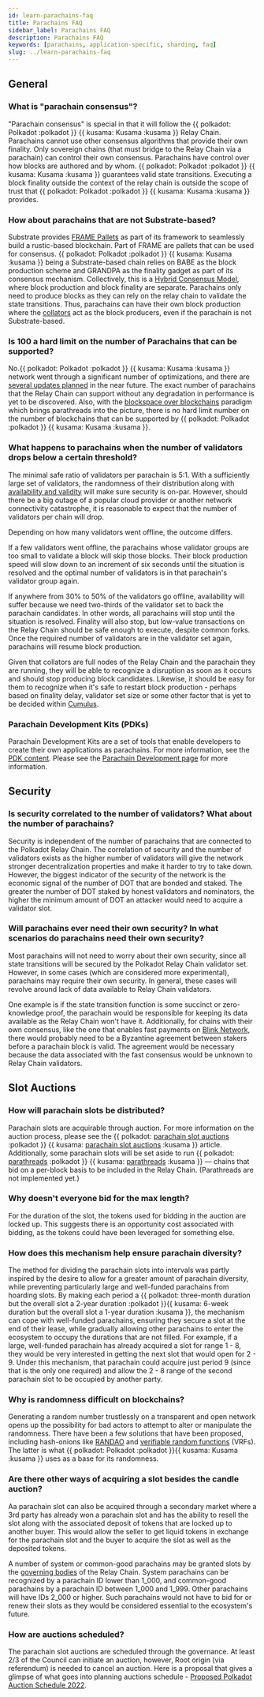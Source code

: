 ```yaml
---
id: learn-parachains-faq
title: Parachains FAQ
sidebar_label: Parachains FAQ
description: Parachains FAQ
keywords: [parachains, application-specific, sharding, faq]
slug: ../learn-parachains-faq
---
```


## General

### What is "parachain consensus"?

"Parachain consensus" is special in that it will follow the {{ polkadot: Polkadot :polkadot }}
{{ kusama: Kusama :kusama }} Relay Chain. Parachains cannot use other consensus algorithms that
provide their own finality. Only sovereign chains (that must bridge to the Relay Chain via a
parachain) can control their own consensus. Parachains have control over how blocks are authored and
by whom. {{ polkadot: Polkadot :polkadot }} {{ kusama: Kusama :kusama }} guarantees valid state
transitions. Executing a block finality outside the context of the relay chain is outside the scope
of trust that {{ polkadot: Polkadot :polkadot }} {{ kusama: Kusama :kusama }} provides.

### How about parachains that are not Substrate-based?

Substrate provides [FRAME Pallets](https://docs.substrate.io/main-docs/fundamentals/runtime-intro/)
as part of its framework to seamlessly build a rustic-based blockchain. Part of FRAME are pallets
that can be used for consensus. {{ polkadot: Polkadot :polkadot }} {{ kusama: Kusama :kusama }}
being a Substrate-based chain relies on BABE as the block production scheme and GRANDPA as the
finality gadget as part of its consensus mechanism. Collectively, this is a
[Hybrid Consensus Model](learn-consensus.md#hybrid-consensus), where block production and block
finality are separate. Parachains only need to produce blocks as they can rely on the relay chain to
validate the state transitions. Thus, parachains can have their own block production where the
[collators](learn-collator.md) act as the block producers, even if the parachain is not
Substrate-based.

### Is 100 a hard limit on the number of Parachains that can be supported?

No.{{ polkadot: Polkadot :polkadot }} {{ kusama: Kusama :kusama }} network went through a significant
number of optimizations, and there are [several updates planned](https://polkadot.network/blog/polkadot-roadmap-roundup/) 
in the near future. The exact number of parachains that the Relay Chain can support without any 
degradation in performance is yet to be discovered. Also, with the 
[blockspace over blockchains](https://www.rob.tech/polkadot-blockspace-over-blockchains/) paradigm which brings
parathreads into the picture, there is no hard limit number on the number of blockchains that can be supported 
by {{ polkadot: Polkadot :polkadot }} {{ kusama: Kusama :kusama }}.

### What happens to parachains when the number of validators drops below a certain threshold?

The minimal safe ratio of validators per parachain is 5:1. With a sufficiently large set of
validators, the randomness of their distribution along with
[availability and validity](learn-availability.md) will make sure security is on-par. However,
should there be a big outage of a popular cloud provider or another network connectivity
catastrophe, it is reasonable to expect that the number of validators per chain will drop.

Depending on how many validators went offline, the outcome differs.

If a few validators went offline, the parachains whose validator groups are too small to validate a
block will skip those blocks. Their block production speed will slow down to an increment of six
seconds until the situation is resolved and the optimal number of validators is in that parachain's
validator group again.

If anywhere from 30% to 50% of the validators go offline, availability will suffer because we need
two-thirds of the validator set to back the parachain candidates. In other words, all parachains
will stop until the situation is resolved. Finality will also stop, but low-value transactions on
the Relay Chain should be safe enough to execute, despite common forks. Once the required number of
validators are in the validator set again, parachains will resume block production.

Given that collators are full nodes of the Relay Chain and the parachain they are running, they will
be able to recognize a disruption as soon as it occurs and should stop producing block candidates.
Likewise, it should be easy for them to recognize when it's safe to restart block production -
perhaps based on finality delay, validator set size or some other factor that is yet to be decided
within [Cumulus](https://github.com/paritytech/cumulus).

### Parachain Development Kits (PDKs)

Parachain Development Kits are a set of tools that enable developers to create their own
applications as parachains. For more information, see the
[PDK content](../build/build-parachains.md#parachain-development-kit-pdk). Please see the [Parachain Development page](../build/build-parachains.md) for more information.

## Security

### Is security correlated to the number of validators? What about the number of parachains?

Security is independent of the number of parachains that are connected to the Polkadot Relay Chain.
The correlation of security and the number of validators exists as the higher number of validators
will give the network stronger decentralization properties and make it harder to try to take down.
However, the biggest indicator of the security of the network is the economic signal of the number
of DOT that are bonded and staked. The greater the number of DOT staked by honest validators and
nominators, the higher the minimum amount of DOT an attacker would need to acquire a validator slot.

### Will parachains ever need their own security? In what scenarios do parachains need their own security?

Most parachains will not need to worry about their own security, since all state transitions will be
secured by the Polkadot Relay Chain validator set. However, in some cases (which are considered more
experimental), parachains may require their own security. In general, these cases will revolve
around lack of data available to Relay Chain validators.

One example is if the state transition function is some succinct or zero-knowledge proof, the
parachain would be responsible for keeping its data available as the Relay Chain won't have it.
Additionally, for chains with their own consensus, like the one that enables fast payments on
[Blink Network](https://www.youtube.com/watch?v=sf5GMDlG7Uk), there would probably need to be a
Byzantine agreement between stakers before a parachain block is valid. The agreement would be
necessary because the data associated with the fast consensus would be unknown to Relay Chain
validators.

## Slot Auctions

### How will parachain slots be distributed?

Parachain slots are acquirable through auction. For more information on the auction process, please 
see the {{ polkadot: [parachain slot auctions](learn-auction.md) :polkadot }}
{{ kusama: [parachain slot auctions](learn-auction.md) :kusama }} article. Additionally, some parachain
slots will be set aside to run {{ polkadot: [parathreads](learn-parathreads.md) :polkadot }}
{{ kusama: [parathreads](learn-parathreads.md) :kusama }} &mdash; chains that bid on a per-block
basis to be included in the Relay Chain. (Parathreads are not implemented yet.)

### Why doesn't everyone bid for the max length?

For the duration of the slot, the tokens used for bidding in the auction are locked up. This
suggests there is an opportunity cost associated with bidding, as the tokens could have been
leveraged for something else.

### How does this mechanism help ensure parachain diversity?

The method for dividing the parachain slots into intervals was partly inspired by the desire to
allow for a greater amount of parachain diversity, while preventing particularly large and
well-funded parachains from hoarding slots. By making each period a
{{ polkadot: three-month duration but the
overall slot a 2-year duration :polkadot }}{{ kusama: 6-week duration but the overall slot a 1-year
duration :kusama }}, the mechanism can cope with well-funded parachains, ensuring they secure a slot
at the end of their lease, while gradually allowing other parachains to enter the ecosystem to
occupy the durations that are not filled. For example, if a large, well-funded parachain has already
acquired a slot for range 1 - 8, they would be very interested in getting the next slot that would
open for 2 - 9. Under this mechanism, that parachain could acquire just period 9 (since that is the
only one required) and allow the 2 - 8 range of the second parachain slot to be occupied by another
party.

### Why is randomness difficult on blockchains?

Generating a random number trustlessly on a transparent and open network opens up the possibility
for bad actors to attempt to alter or manipulate the randomness. There have been a few solutions
that have been proposed, including hash-onions like [RANDAO](https://github.com/randao/randao) and
[verifiable random functions](https://en.wikipedia.org/wiki/Verifiable_random_function) (VRFs). The
latter is what {{ polkadot: Polkadot :polkadot }}{{ kusama: Kusama :kusama }} uses as a base for its
randomness.

### Are there other ways of acquiring a slot besides the candle auction?

Aa parachain slot can also be acquired through a secondary market where a 3rd party has already won
a parachain slot and has the ability to resell the slot along with the associated deposit of tokens
that are locked up to another buyer. This would allow the seller to get liquid tokens in exchange
for the parachain slot and the buyer to acquire the slot as well as the deposited tokens.

A number of system or common-good parachains may be granted slots by the
[governing bodies](learn-governance.md) of the Relay Chain. System parachains can be recognized by a
parachain ID lower than 1_000, and common-good parachains by a parachain ID between 1_000 and 1_999.
Other parachains will have IDs 2_000 or higher. Such parachains would not have to bid for or renew
their slots as they would be considered essential to the ecosystem's future.

### How are auctions scheduled?

The parachain slot auctions are scheduled through the governance. At least 2/3 of the Council can
initiate an auction, however, Root origin (via referendum) is needed to cancel an auction. Here is a
proposal that gives a glimpse of what goes into planning auctions schedule -
[Proposed Polkadot Auction Schedule 2022](https://polkadot.polkassembly.io/post/863).